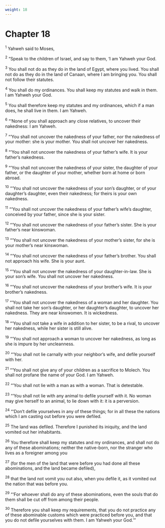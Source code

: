 ```yaml
---
weight: 18
---
```


# Chapter 18

<sup>1</sup> Yahweh said to Moses, 

<sup>2</sup> “Speak to the children of Israel, and say to them, ‘I am Yahweh your God. 

<sup>3</sup> You shall not do as they do in the land of Egypt, where you lived. You shall not do as they do in the land of Canaan, where I am bringing you. You shall not follow their statutes. 

<sup>4</sup> You shall do my ordinances. You shall keep my statutes and walk in them. I am Yahweh your God. 

<sup>5</sup> You shall therefore keep my statutes and my ordinances, which if a man does, he shall live in them. I am Yahweh. 

<sup>6</sup> “‘None of you shall approach any close relatives, to uncover their nakedness: I am Yahweh. 

<sup>7</sup> “‘You shall not uncover the nakedness of your father, nor the nakedness of your mother: she is your mother. You shall not uncover her nakedness. 

<sup>8</sup> “‘You shall not uncover the nakedness of your father’s wife. It is your father’s nakedness. 

<sup>9</sup> “‘You shall not uncover the nakedness of your sister, the daughter of your father, or the daughter of your mother, whether born at home or born abroad. 

<sup>10</sup> “‘You shall not uncover the nakedness of your son’s daughter, or of your daughter’s daughter, even their nakedness; for theirs is your own nakedness. 

<sup>11</sup> “‘You shall not uncover the nakedness of your father’s wife’s daughter, conceived by your father, since she is your sister. 

<sup>12</sup> “‘You shall not uncover the nakedness of your father’s sister. She is your father’s near kinswoman. 

<sup>13</sup> “‘You shall not uncover the nakedness of your mother’s sister, for she is your mother’s near kinswoman. 

<sup>14</sup> “‘You shall not uncover the nakedness of your father’s brother. You shall not approach his wife. She is your aunt. 

<sup>15</sup> “‘You shall not uncover the nakedness of your daughter-in-law. She is your son’s wife. You shall not uncover her nakedness. 

<sup>16</sup> “‘You shall not uncover the nakedness of your brother’s wife. It is your brother’s nakedness. 

<sup>17</sup> “‘You shall not uncover the nakedness of a woman and her daughter. You shall not take her son’s daughter, or her daughter’s daughter, to uncover her nakedness. They are near kinswomen. It is wickedness. 

<sup>18</sup> “‘You shall not take a wife in addition to her sister, to be a rival, to uncover her nakedness, while her sister is still alive. 

<sup>19</sup> “‘You shall not approach a woman to uncover her nakedness, as long as she is impure by her uncleanness. 

<sup>20</sup> “‘You shall not lie carnally with your neighbor’s wife, and defile yourself with her. 

<sup>21</sup> “‘You shall not give any of your children as a sacrifice to Molech. You shall not profane the name of your God. I am Yahweh. 

<sup>22</sup> “‘You shall not lie with a man as with a woman. That is detestable. 

<sup>23</sup> “‘You shall not lie with any animal to defile yourself with it. No woman may give herself to an animal, to lie down with it: it is a perversion. 

<sup>24</sup> “‘Don’t defile yourselves in any of these things; for in all these the nations which I am casting out before you were defiled. 

<sup>25</sup> The land was defiled. Therefore I punished its iniquity, and the land vomited out her inhabitants. 

<sup>26</sup> You therefore shall keep my statutes and my ordinances, and shall not do any of these abominations; neither the native-born, nor the stranger who lives as a foreigner among you 

<sup>27</sup> (for the men of the land that were before you had done all these abominations, and the land became defiled), 

<sup>28</sup> that the land not vomit you out also, when you defile it, as it vomited out the nation that was before you. 

<sup>29</sup> “‘For whoever shall do any of these abominations, even the souls that do them shall be cut off from among their people. 

<sup>30</sup> Therefore you shall keep my requirements, that you do not practice any of these abominable customs which were practiced before you, and that you do not defile yourselves with them. I am Yahweh your God.’” 


